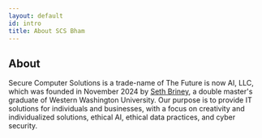 ```yaml
---
layout: default
id: intro
title: About SCS Bham
---
```

<div class="main-content-box" id="main-content"> <div class="main-content">
<h2 class="main-header">About</h2>
<p class="main-deets">
Secure Computer Solutions is a trade-name of The Future is now AI, LLC, which was founded in November 2024 by <a href="https://sethbriney.com/">Seth Briney</a>, a double master's graduate of Western Washington University. Our purpose is to provide IT solutions for individuals and businesses, with a focus on creativity and individualized solutions, ethical AI, ethical data practices, and cyber security.
</p>
</div></div>
